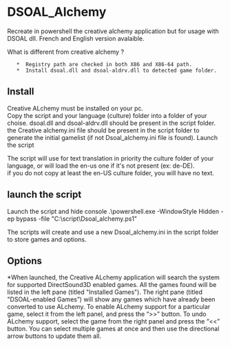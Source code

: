 # DSOAL_Alchemy
Recreate in powershell the creative alchemy application but for usage with DSOAL dll.
French and English version avalaible.

   What is different from creative alchemy ?
   
       *  Registry path are checked in both X86 and X86-64 path.
       *  Install dsoal.dll and dsoal-aldrv.dll to detected game folder.
       
    
## Install
Creative ALchemy must be installed on your pc.  
Copy the script and your language (culture) folder into a folder of your choise.
dsoal.dll and dsoal-aldrv.dll should be present in the script folder.
the Creative alchemy.ini file should be present in the script folder to generate
the initial gamelist (if not Dsoal_alchemy.ini file is found). 
Launch the script
   
The script will use for text translation in priority the culture folder of your language, or will load the en-us one if it's not present (ex: de-DE).   
if you do not copy at least the en-US culture folder, you will have no text.   

## launch the script  
Launch the script and hide console
.\powershell.exe -WindowStyle Hidden -ep bypass -file "C:\script\Dsoal_alchemy.ps1"

The scripts will create and use a new Dsoal_alchemy.ini in the script folder to store games and options.

## Options

*When launched, the Creative ALchemy application will search the system for supported
DirectSound3D enabled games. All the games found will be listed in the left pane (titled
"Installed Games"). The right pane (titled "DSOAL-enabled Games”) will show any
games which have already been converted to use ALchemy.
To enable ALchemy support for a particular game, select it from the left panel, and press
the “>>” button. To undo ALchemy support, select the game from the right panel and
press the “<<” button. You can select multiple games at once and then use the directional
arrow buttons to update them all. 
